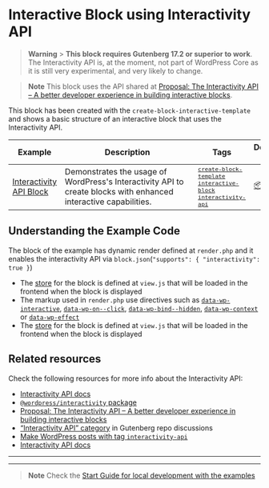 # Interactive Block using Interactivity API

> **Warning** > **This block requires Gutenberg 17.2 or superior to work**. The Interactivity API is, at the moment, not part of WordPress Core as it is still very experimental, and very likely to change.

> **Note**
> This block uses the API shared at [Proposal: The Interactivity API – A better developer experience in building interactive blocks](https://make.wordpress.org/core/2023/03/30/proposal-the-interactivity-api-a-better-developer-experience-in-building-interactive-blocks/).

<!-- @TABLE EXAMPLES BEGIN -->

This block has been created with the `create-block-interactive-template` and shows a basic structure of an interactive block that uses the Interactivity API.

<!-- Please, do not remove these @TABLE EXAMPLES BEGIN and @TABLE EXAMPLES END comments or modify the table inside. This table is automatically generated from the data at _data/examples.json and _data/tags.json -->

| Example                                                                                                                              | <span style="display: inline-block; width:250px">Description</span>                                              | Tags                                                                                                                                                                                                                                                                                                                                                                                                                                     | Download .zip                                                                                                                                                                                                                    | Live Demo                                                                                                                                                                                                                                                                                                                                                  |
| ------------------------------------------------------------------------------------------------------------------------------------ | ---------------------------------------------------------------------------------------------------------------- | ---------------------------------------------------------------------------------------------------------------------------------------------------------------------------------------------------------------------------------------------------------------------------------------------------------------------------------------------------------------------------------------------------------------------------------------- | -------------------------------------------------------------------------------------------------------------------------------------------------------------------------------------------------------------------------------- | ---------------------------------------------------------------------------------------------------------------------------------------------------------------------------------------------------------------------------------------------------------------------------------------------------------------------------------------------------------- |
| [Interactivity API Block](https://github.com/WordPress/block-development-examples/tree/trunk/plugins/interactivity-api-block-833d15) | Demonstrates the usage of WordPress's Interactivity API to create blocks with enhanced interactive capabilities. | <small><code><a href="https://WordPress.github.io/block-development-examples/?tags=create-block-template">create-block-template</a></code></small> <small><code><a href="https://WordPress.github.io/block-development-examples/?tags=interactive-block">interactive-block</a></code></small> <small><code><a href="https://WordPress.github.io/block-development-examples/?tags=interactivity-api">interactivity-api</a></code></small> | [📦](https://github.com/WordPress/block-development-examples/releases/download/latest/interactivity-api-block-833d15.zip 'Install the plugin on any WordPress site using this zip and activate it to see the example in action') | [![](https://raw.githubusercontent.com/WordPress/block-development-examples/trunk/_assets/icon-wp.svg)](https://playground.wordpress.net/?blueprint-url=https://raw.githubusercontent.com/WordPress/block-development-examples/trunk/plugins/interactivity-api-block-833d15/_playground/blueprint.json 'Click here to access a live demo of this example') |

## Understanding the Example Code

The block of the example has dynamic render defined at `render.php` and it enables the interactivity API via `block.json`(`"supports": { "interactivity": true }`)

-   The [store](https://github.com/WordPress/gutenberg/blob/trunk/packages/interactivity/docs/2-api-reference.md#the-store) for the block is defined at `view.js` that will be loaded in the frontend when the block is displayed
-   The markup used in `render.php` use directives such as [`data-wp-interactive`](https://github.com/WordPress/gutenberg/blob/trunk/packages/interactivity/docs/2-api-reference.md#wp-interactive), [`data-wp-on--click`](https://github.com/WordPress/gutenberg/blob/trunk/packages/interactivity/docs/2-api-reference.md#wp-on), [`data-wp-bind--hidden`](https://github.com/WordPress/gutenberg/blob/trunk/packages/interactivity/docs/2-api-reference.md#wp-bind), [`data-wp-context`](https://github.com/WordPress/gutenberg/blob/trunk/packages/interactivity/docs/2-api-reference.md#wp-context) or [`data-wp-effect`](https://github.com/WordPress/gutenberg/blob/trunk/packages/interactivity/docs/2-api-reference.md#wp-effect)
-   The [store](https://github.com/WordPress/gutenberg/blob/trunk/packages/interactivity/docs/2-api-reference.md#the-store) for the block is defined at `view.js` that will be loaded in the frontend when the block is displayed

## Related resources

Check the following resources for more info about the Interactivity API:

-   [Interactivity API docs](https://github.com/WordPress/gutenberg/tree/trunk/packages/interactivity/docs)
-   [`@wordpress/interactivity` package](https://github.com/WordPress/gutenberg/blob/trunk/packages/interactivity/README.md)
-   [Proposal: The Interactivity API – A better developer experience in building interactive blocks](https://make.wordpress.org/core/2023/03/30/proposal-the-interactivity-api-a-better-developer-experience-in-building-interactive-blocks/)
-   [“Interactivity API” category](https://github.com/WordPress/gutenberg/discussions/categories/interactivity-api) in Gutenberg repo discussions
-   [Make WordPress posts with tag `interactivity-api`](https://make.wordpress.org/core/tag/interactivity-api/)
-   [Interactivity API docs](https://github.com/WordPress/gutenberg/tree/trunk/packages/interactivity/docs)

---

---

> **Note**
> Check the [Start Guide for local development with the examples](https://github.com/WordPress/block-development-examples/wiki/Examples#start-guide-for-local-development-with-the-examples)
